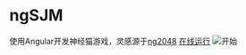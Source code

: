 ngSJM
=====

使用Angular开发神经猫游戏，灵感源于[ng2048](https://github.com/fullstackio/ng2048)
[在线运行](http://yhaoao.github.io/ng-sjm/)
![开始](https://github.com/yhaoao/ngSJM/blob/master/screen/start.png "开始")

